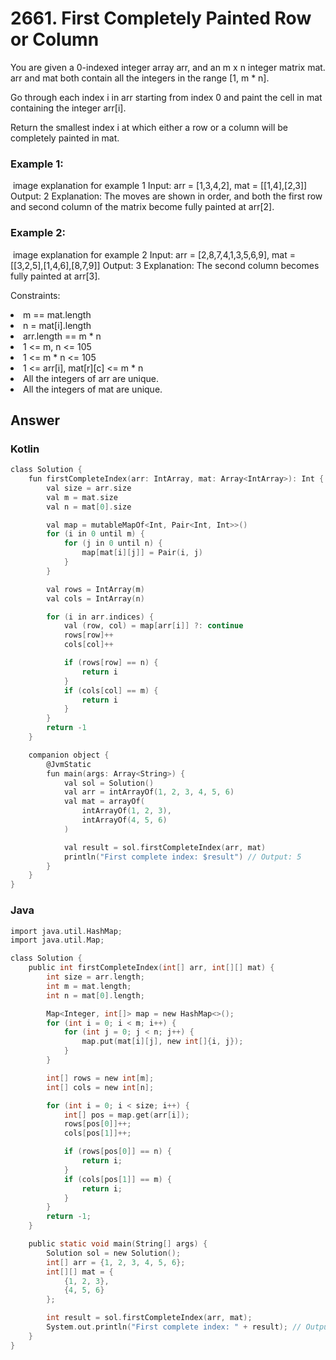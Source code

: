 <h1>2661. First Completely Painted Row or Column</h1>
You are given a 0-indexed integer array arr, and an m x n integer matrix mat. arr and mat both contain all the integers in the range [1, m * n].

Go through each index i in arr starting from index 0 and paint the cell in mat containing the integer arr[i].

Return the smallest index i at which either a row or a column will be completely painted in mat.

 

<h3>Example 1:</h3>
<img src="">
image explanation for example 1
Input: arr = [1,3,4,2], mat = [[1,4],[2,3]]
Output: 2
Explanation: The moves are shown in order, and both the first row and second column of the matrix become fully painted at arr[2].
<h3>Example 2:</h3>
<img src="">
image explanation for example 2
Input: arr = [2,8,7,4,1,3,5,6,9], mat = [[3,2,5],[1,4,6],[8,7,9]]
Output: 3
Explanation: The second column becomes fully painted at arr[3].
 

Constraints:

<li>m == mat.length</li>
<li>n = mat[i].length</li>
<li>arr.length == m * n</li>
<li>1 <= m, n <= 105</li>
<li>1 <= m * n <= 105</li>
<li>1 <= arr[i], mat[r][c] <= m * n</li>
<li>All the integers of arr are unique.</li>
<li>All the integers of mat are unique.</li>

<h2>Answer</h2>
<h3>Kotlin</h3>

```c
class Solution {
    fun firstCompleteIndex(arr: IntArray, mat: Array<IntArray>): Int {
        val size = arr.size
        val m = mat.size
        val n = mat[0].size

        val map = mutableMapOf<Int, Pair<Int, Int>>()
        for (i in 0 until m) {
            for (j in 0 until n) {
                map[mat[i][j]] = Pair(i, j)
            }
        }

        val rows = IntArray(m)
        val cols = IntArray(n)

        for (i in arr.indices) {
            val (row, col) = map[arr[i]] ?: continue
            rows[row]++
            cols[col]++

            if (rows[row] == n) {
                return i
            }
            if (cols[col] == m) {
                return i
            }
        }
        return -1
    }

    companion object {
        @JvmStatic
        fun main(args: Array<String>) {
            val sol = Solution()
            val arr = intArrayOf(1, 2, 3, 4, 5, 6)
            val mat = arrayOf(
                intArrayOf(1, 2, 3),
                intArrayOf(4, 5, 6)
            )

            val result = sol.firstCompleteIndex(arr, mat)
            println("First complete index: $result") // Output: 5
        }
    }
}

```
<h3>Java</h3>

```c
import java.util.HashMap;
import java.util.Map;

class Solution {
    public int firstCompleteIndex(int[] arr, int[][] mat) {
        int size = arr.length;
        int m = mat.length;
        int n = mat[0].length;

        Map<Integer, int[]> map = new HashMap<>();
        for (int i = 0; i < m; i++) {
            for (int j = 0; j < n; j++) {
                map.put(mat[i][j], new int[]{i, j});
            }
        }

        int[] rows = new int[m];
        int[] cols = new int[n];

        for (int i = 0; i < size; i++) {
            int[] pos = map.get(arr[i]);
            rows[pos[0]]++;
            cols[pos[1]]++;

            if (rows[pos[0]] == n) {
                return i;
            }
            if (cols[pos[1]] == m) {
                return i;
            }
        }
        return -1;
    }

    public static void main(String[] args) {
        Solution sol = new Solution();
        int[] arr = {1, 2, 3, 4, 5, 6};
        int[][] mat = {
            {1, 2, 3},
            {4, 5, 6}
        };

        int result = sol.firstCompleteIndex(arr, mat);
        System.out.println("First complete index: " + result); // Output: 5
    }
}

```
